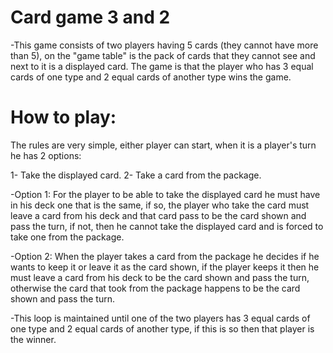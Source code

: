# Card game 3 and 2
-This game consists of two players having 5 cards (they cannot have more than 5), on the "game table" is the pack of cards that they cannot see and next to it is a displayed card. The game is that the player who has 3 equal cards of one type and 2 equal cards of another type wins the game.

# How to play:
The rules are very simple, either player can start, when it is a player's turn he has 2 options:

1- Take the displayed card.
2- Take a card from the package.

-Option 1: For the player to be able to take the displayed card he must have in his deck one that is the same, if so, the player who take the card must leave a card from his deck and that card pass to be the card shown and pass the turn, if not, then he cannot take the displayed card and is forced to take one from the package.

-Option 2: When the player takes a card from the package he decides if he wants to keep it or leave it as the card shown, if the player keeps it then he must leave a card from his deck to be the card shown and pass the turn, otherwise the card that took from the package happens to be the card shown and pass the turn.

-This loop is maintained until one of the two players has 3 equal cards of one type and 2 equal cards of another type, if this is so then that player is the winner.
